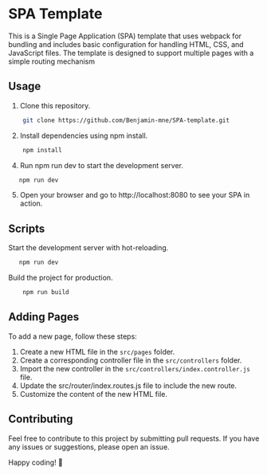 
# SPA Template

This is a Single Page Application (SPA) template that uses webpack for bundling and includes basic configuration for handling HTML, CSS, and JavaScript files. The template is designed to support multiple pages with a simple routing mechanism

## Usage
1. Clone this repository.
```bash
    git clone https://github.com/Benjamin-mne/SPA-template.git
```
2. Install dependencies using npm install.
```bash
    npm install
```
4. Run npm run dev to start the development server.
```bash
   npm run dev
```
5. Open your browser and go to http://localhost:8080 to see your SPA in action.

## Scripts
Start the development server with hot-reloading.
```bash
   npm run dev
```
Build the project for production.
```bash
    npm run build
```
## Adding Pages
To add a new page, follow these steps:
1. Create a new HTML file in the `src/pages` folder.
2. Create a corresponding controller file in the `src/controllers` folder.
3. Import the new controller in the `src/controllers/index.controller.js` file.
4. Update the src/router/index.routes.js file to include the new route.
5. Customize the content of the new HTML file.

## Contributing
Feel free to contribute to this project by submitting pull requests. If you have any issues or suggestions, please open an issue.


Happy coding! 🚀
